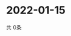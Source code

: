 # 2022-01-15
  共 0条

  <!-- BEGIN -->
  <!-- 最后更新时间Sat Jan 15 2022 09:04:05 GMT+0000 (Coordinated Universal Time) -->
  
  <!-- END -->
  
  